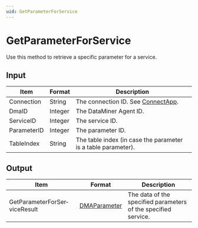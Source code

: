 ```yaml
---
uid: GetParameterForService
---
```


# GetParameterForService

Use this method to retrieve a specific parameter for a service.

## Input

| Item        | Format  | Description                                                                      |
|-------------|---------|----------------------------------------------------------------------------------|
| Connection  | String  | The connection ID. See [ConnectApp](xref:ConnectApp). |
| DmaID       | Integer | The DataMiner Agent ID.                                                          |
| ServiceID   | Integer | The service ID.                                                                  |
| ParameterID | Integer | The parameter ID.                                                                |
| TableIndex  | String  | The table index (in case the parameter is a table parameter).                    |

## Output

| Item | Format | Description |
|--|--|--|
| GetParameterForSer­viceResult | [DMAParameter](xref:DMAParameter) | The data of the specified parameters of the specified service. |
